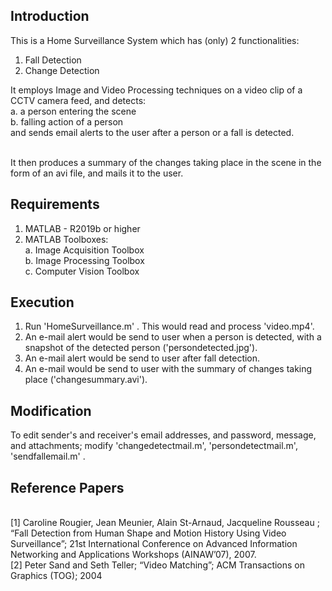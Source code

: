 ## Introduction
This is a Home Surveillance System which has (only) 2 functionalities:
1. Fall Detection
2. Change Detection

It employs Image and Video Processing techniques on a video clip of a CCTV camera feed, and detects:
<br>a. a person entering the scene
<br>b. falling action of a person
<br>and sends email alerts to the user after a person or a fall is detected.

<br>It then produces a summary of the changes taking place in the scene in the form of an avi file,
and mails it to the user.

## Requirements
1. MATLAB - R2019b or higher
2. MATLAB Toolboxes:
   <br>a. Image Acquisition Toolbox
   <br>b. Image Processing Toolbox
   <br>c. Computer Vision Toolbox

## Execution
1. Run 'HomeSurveillance.m' .
   This would read and process 'video.mp4'.
2. An e-mail alert would be send to user when a person is detected, with a snapshot of the detected person ('persondetected.jpg').
3. An e-mail alert would be send to user after fall detection.
4. An e-mail would be send to user with the summary of changes taking place ('changesummary.avi').

## Modification
To edit sender's and receiver's email addresses, and password, message, and attachments; modify 'changedetectmail.m', 'persondetectmail.m', 'sendfallemail.m' .

## Reference Papers
<br>\[1] Caroline Rougier, Jean Meunier, Alain St-Arnaud, Jacqueline Rousseau ; “Fall Detection from Human Shape and Motion History Using Video Surveillance”; 21st International Conference on Advanced Information Networking and Applications Workshops (AINAW’07), 2007.
<br>\[2] Peter Sand and Seth Teller; “Video Matching”; ACM Transactions on Graphics (TOG); 2004

